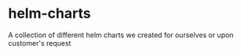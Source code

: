 # helm-charts
A collection of different helm charts we created for ourselves or upon customer's request
